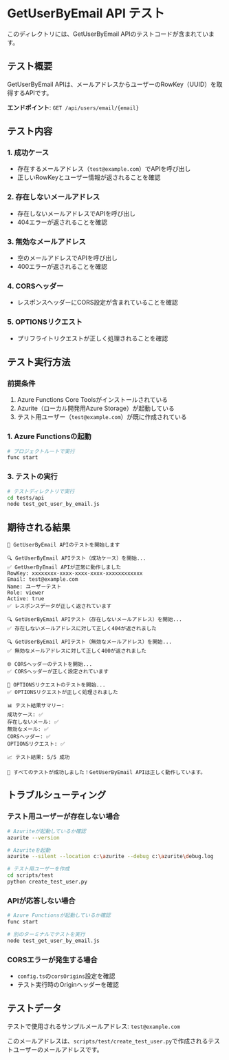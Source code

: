 # GetUserByEmail API テスト

このディレクトリには、GetUserByEmail APIのテストコードが含まれています。

## テスト概要

GetUserByEmail APIは、メールアドレスからユーザーのRowKey（UUID）を取得するAPIです。

**エンドポイント**: `GET /api/users/email/{email}`

## テスト内容

### 1. 成功ケース
- 存在するメールアドレス（`test@example.com`）でAPIを呼び出し
- 正しいRowKeyとユーザー情報が返されることを確認

### 2. 存在しないメールアドレス
- 存在しないメールアドレスでAPIを呼び出し
- 404エラーが返されることを確認

### 3. 無効なメールアドレス
- 空のメールアドレスでAPIを呼び出し
- 400エラーが返されることを確認

### 4. CORSヘッダー
- レスポンスヘッダーにCORS設定が含まれていることを確認

### 5. OPTIONSリクエスト
- プリフライトリクエストが正しく処理されることを確認

## テスト実行方法

### 前提条件
1. Azure Functions Core Toolsがインストールされている
2. Azurite（ローカル開発用Azure Storage）が起動している
3. テスト用ユーザー（`test@example.com`）が既に作成されている

### 1. Azure Functionsの起動
```bash
# プロジェクトルートで実行
func start
```

### 3. テストの実行
```bash
# テストディレクトリで実行
cd tests/api
node test_get_user_by_email.js
```

## 期待される結果

```
🚀 GetUserByEmail APIのテストを開始します

🔍 GetUserByEmail APIテスト（成功ケース）を開始...
✅ GetUserByEmail APIが正常に動作しました
RowKey: xxxxxxxx-xxxx-xxxx-xxxx-xxxxxxxxxxxx
Email: test@example.com
Name: ユーザーテスト
Role: viewer
Active: true
✅ レスポンスデータが正しく返されています

🔍 GetUserByEmail APIテスト（存在しないメールアドレス）を開始...
✅ 存在しないメールアドレスに対して正しく404が返されました

🔍 GetUserByEmail APIテスト（無効なメールアドレス）を開始...
✅ 無効なメールアドレスに対して正しく400が返されました

🌐 CORSヘッダーのテストを開始...
✅ CORSヘッダーが正しく設定されています

🔧 OPTIONSリクエストのテストを開始...
✅ OPTIONSリクエストが正しく処理されました

📊 テスト結果サマリー:
成功ケース: ✅
存在しないメール: ✅
無効なメール: ✅
CORSヘッダー: ✅
OPTIONSリクエスト: ✅

📈 テスト結果: 5/5 成功

🎉 すべてのテストが成功しました！GetUserByEmail APIは正しく動作しています。
```

## トラブルシューティング

### テスト用ユーザーが存在しない場合
```bash
# Azuriteが起動しているか確認
azurite --version

# Azuriteを起動
azurite --silent --location c:\azurite --debug c:\azurite\debug.log

# テスト用ユーザーを作成
cd scripts/test
python create_test_user.py
```

### APIが応答しない場合
```bash
# Azure Functionsが起動しているか確認
func start

# 別のターミナルでテストを実行
node test_get_user_by_email.js
```

### CORSエラーが発生する場合
- `config.ts`の`corsOrigins`設定を確認
- テスト実行時のOriginヘッダーを確認

## テストデータ

テストで使用されるサンプルメールアドレス: `test@example.com`

このメールアドレスは、`scripts/test/create_test_user.py`で作成されるテストユーザーのメールアドレスです。
